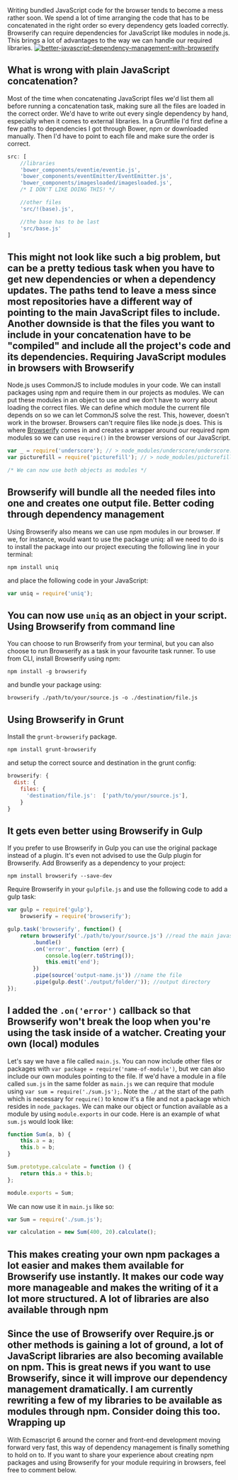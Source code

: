 Writing bundled JavaScript code for the browser tends to become a mess rather soon. We spend a lot of time arranging the code that has to be concatenated in the right order so every dependency gets loaded correctly. Browserify can require dependencies for JavaScript like modules in node.js. This brings a lot of advantages to the way we can handle our required libraries. [![better-javascript-dependency-management-with-browserify](/articles/better-javascript-dependency-management-with-browserify.jpg)](http://www.gayadesign.com/front-end/better-javascript-dependency-management-with-browserify/)<span id="more-1452"></span>

What is wrong with plain JavaScript concatenation?
--------------------------------------------------

 Most of the time when concatenating JavaScript files we'd list them all before running a concatenation task, making sure all the files are loaded in the correct order. We'd have to write out every single dependency by hand, especially when it comes to external libraries. In a Gruntfile I'd first define a few paths to dependencies I got through Bower, npm or downloaded manually. Then I'd have to point to each file and make sure the order is correct. 
```javascript
src: [
	//libraries
    'bower_components/eventie/eventie.js',
    'bower_components/eventEmitter/EventEmitter.js',
    'bower_components/imagesloaded/imagesloaded.js',
	/* I DON'T LIKE DOING THIS! */

	//other files
    'src/!(base).js',

    //the base has to be last
    'src/base.js'
]
```
 This might not look like such a big problem, but can be a pretty tedious task when you have to get new dependencies or when a dependency updates. The paths tend to leave a mess since most repositories have a different way of pointing to the main JavaScript files to include. Another downside is that the files you want to include in your concatenation have to be "compiled" and include all the project's code and its dependencies. Requiring JavaScript modules in browsers with Browserify
--------------------------------------------------------

 Node.js uses CommonJS to include modules in your code. We can install packages using npm and require them in our projects as modules. We can put these modules in an object to use and we don't have to worry about loading the correct files. We can define which module the current file depends on so we can let CommonJS solve the rest. This, however, doesn't work in the browser. Browsers can't require files like node.js does. This is where [Browserify](http://browserify.org/ "Browserify") comes in and creates a wrapper around our required npm modules so we can use `require()` in the browser versions of our JavaScript. 
```javascript
var _ = require('underscore'); // > node_modules/underscore/underscore.js
var picturefill = require('picturefill'); // > node_modules/picturefill/picturefill.js

/* We can now use both objects as modules */
```
 Browserify will bundle all the needed files into one and creates one output file. Better coding through dependency management
-------------------------------------------

 Using Browserify also means we can use npm modules in our browser. If we, for instance, would want to use the package uniq: all we need to do is to install the package into our project executing the following line in your terminal: 
```
npm install uniq
```
 and place the following code in your JavaScript: 
```javascript
var uniq = require('uniq');
```
 You can now use `uniq` as an object in your script. Using Browserify from command line
----------------------------------

 You can choose to run Browserify from your terminal, but you can also choose to run Browserify as a task in your favourite task runner. To use from CLI, install Browserify using npm: 
```
npm install -g browserify
```
 and bundle your package using: 
```
browserify ./path/to/your/source.js -o ./destination/file.js
```
 Using Browserify in Grunt
-------------------------

 Install the `grunt-browserify` package. 
```
npm install grunt-browserify
```
 and setup the correct source and destination in the grunt config: 
```javascript
browserify: {
  dist: {
    files: {
      'destination/file.js':  ['path/to/your/source.js'],
    }
}
```
 It gets even better using Browserify in Gulp
--------------------------------------------

 If you prefer to use Browserify in Gulp you can use the original package instead of a plugin. It's even not advised to use the Gulp plugin for Browserify. Add Browserify as a dependency to your project: 
```
npm install browserify --save-dev
```
 Require Browserify in your `gulpfile.js` and use the following code to add a gulp task: 
```javascript
var gulp = require('gulp'),
    browserify = require('browserify');

gulp.task('browserify', function() {
    return browserify('./path/to/your/source.js') //read the main javascript file
        .bundle()
        .on('error', function (err) {
            console.log(err.toString());
            this.emit('end');
        })
        .pipe(source('output-name.js')) //name the file
        .pipe(gulp.dest('./output/folder/')); //output directory
});
```
 I added the `.on('error')` callback so that Browserify won't break the loop when you're using the task inside of a watcher. Creating your own (local) modules
---------------------------------

 Let's say we have a file called `main.js`. You can now include other files or packages with `var package = require('name-of-module')`, but we can also include our own modules pointing to the file. If we'd have a module in a file called `sum.js` in the same folder as `main.js` we can require that module using `var sum = require('./sum.js');`. Note the `./` at the start of the path which is necessary for `require()` to know it's a file and not a package which resides in `node_packages`. We can make our object or function available as a module by using `module.exports` in our code. Here is an example of what `sum.js` would look like: 
```javascript
function Sum(a, b) {
	this.a = a;
	this.b = b;
}

Sum.prototype.calculate = function () {
	return this.a + this.b;
};

module.exports = Sum;
```
 We can now use it in `main.js` like so: 
```javascript
var Sum = require('./sum.js');

var calculation = new Sum(400, 20).calculate();
```
 This makes creating your own npm packages a lot easier and makes them available for Browserify use instantly. It makes our code way more manageable and makes the writing of it a lot more structured. A lot of libraries are also available through npm
-------------------------------------------------

 Since the use of Browserify over Require.js or other methods is gaining a lot of ground, a lot of JavaScript libraries are also becoming available on npm. This is great news if you want to use Browserify, since it will improve our dependency management dramatically. I am currently rewriting a few of my libraries to be available as modules through npm. Consider doing this too. Wrapping up
-----------

 With Ecmascript 6 around the corner and front-end development moving forward very fast, this way of dependency management is finally something to hold on to. If you want to share your experience about creating npm packages and using Browserify for your module requiring in browsers, feel free to comment below. 